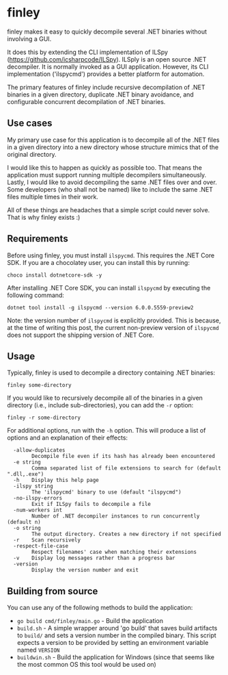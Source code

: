 # finley
finley makes it easy to quickly decompile several .NET binaries without
involving a GUI.

It does this by extending the CLI implementation of ILSpy
(https://github.com/icsharpcode/ILSpy). ILSply is an open source .NET
decompiler. It is normally invoked as a GUI application. However, its CLI
implementation ('ilspycmd') provides a better platform for automation.

The primary features of finley include recursive decompilation of .NET
binaries in a given directory, duplicate .NET binary avoidance, and
configurable concurrent decompilation of .NET binaries.

## Use cases
My primary use case for this application is to decompile all of the .NET files
in a given directory into a new directory whose structure mimics that of the
original directory.

I would like this to happen as quickly as possible too. That means the
application must support running multiple decompilers simultaneously. Lastly,
I would like to avoid decompiling the same .NET files over and over. Some
developers (who shall not be named) like to include the same .NET files
multiple times in their work.

All of these things are headaches that a simple script could never solve. That
is why finley exists :)

## Requirements
Before using finley, you must install `ilspycmd`. This requires the .NET Core
SDK. If you are a chocolatey user, you can install this by running:
```
choco install dotnetcore-sdk -y
```

After installing .NET Core SDK, you can install `ilspycmd` by executing the
following command:
```
dotnet tool install -g ilspycmd --version 6.0.0.5559-preview2
```

Note: the version number of `ilspycmd` is explicitly provided. This is because,
at the time of writing this post, the current non-preview version of `ilspycmd`
does not support the shipping version of .NET Core.

## Usage
Typically, finley is used to decompile a directory containing .NET binaries:
```
finley some-directory
```

If you would like to recursively decompile all of the binaries in a given
directory (i.e., include sub-directories), you can add the `-r` option:
```
finley -r some-directory
```

For additional options, run with the `-h` option. This will produce a list of
options and an explanation of their effects:
```
  -allow-duplicates
    	Decompile file even if its hash has already been encountered
  -e string
    	Comma separated list of file extensions to search for (default ".dll,.exe")
  -h	Display this help page
  -ilspy string
    	The 'ilspycmd' binary to use (default "ilspycmd")
  -no-ilspy-errors
    	Exit if ILSpy fails to decompile a file
  -num-workers int
    	Number of .NET decompiler instances to run concurrently (default n)
  -o string
    	The output directory. Creates a new directory if not specified
  -r	Scan recursively
  -respect-file-case
    	Respect filenames' case when matching their extensions
  -v	Display log messages rather than a progress bar
  -version
    	Display the version number and exit
```

## Building from source
You can use any of the following methods to build the application:

- `go build cmd/finley/main.go` - Build the application
- `build.sh` - A simple wrapper around 'go build' that saves build artifacts
to `build/` and sets a version number in the compiled binary. This script
expects a version to be provided by setting an environment variable
named `VERSION`
- `buildwin.sh` - Build the application for Windows (since that seems like the
most common OS this tool would be used on)
